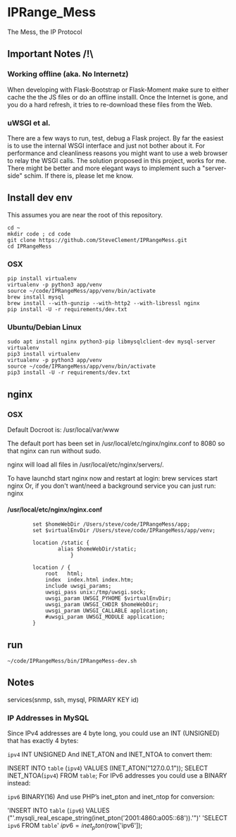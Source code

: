 # IPRange_Mess
The Mess, the IP Protocol

## Important Notes /!\

### Working offline (aka. No Internetz)
When developing with Flask-Bootstrap or Flask-Moment make sure to either cache the the JS files or do an offline installl.
Once the Internet is gone, and you do a hard refresh, it tries to re-download these files from the Web.

### uWSGI et al.

There are a few ways to run, test, debug a Flask project.
By far the easiest is to use the internal WSGI interface and just not bother about it. For performance and cleanliness reasons you might want to use a web browser to relay the WSGI calls.
The solution proposed in this project, works for me. There might be better and more elegant ways to implement such a "server-side" schim. If there is, please let me know.

## Install dev env
This assumes you are near the root of this repository.

```
cd ~
mkdir code ; cd code
git clone https://github.com/SteveClement/IPRangeMess.git
cd IPRangeMess
```

### OSX
```
pip install virtualenv
virtualenv -p python3 app/venv
source ~/code/IPRangeMess/app/venv/bin/activate
brew install mysql
brew install --with-gunzip --with-http2 --with-libressl nginx
pip install -U -r requirements/dev.txt
```

### Ubuntu/Debian Linux
```
sudo apt install nginx python3-pip libmysqlclient-dev mysql-server virtualenv
pip3 install virtualenv
virtualenv -p python3 app/venv
source ~/code/IPRangeMess/app/venv/bin/activate
pip3 install -U -r requirements/dev.txt
```

## nginx

### OSX
Default Docroot is: /usr/local/var/www

The default port has been set in /usr/local/etc/nginx/nginx.conf to 8080 so that
nginx can run without sudo.

nginx will load all files in /usr/local/etc/nginx/servers/.

To have launchd start nginx now and restart at login:
  brew services start nginx
Or, if you don't want/need a background service you can just run:
  nginx

#### /usr/local/etc/nginx/nginx.conf
```
        set $homeWebDir /Users/steve/code/IPRangeMess/app;
        set $virtualEnvDir /Users/steve/code/IPRangeMess/app/venv;

        location /static {
                alias $homeWebDir/static;
                    }

        location / {
            root   html;
            index  index.html index.htm;
            include uwsgi_params;
            uwsgi_pass unix:/tmp/uwsgi.sock;
            uwsgi_param UWSGI_PYHOME $virtualEnvDir;
            uwsgi_param UWSGI_CHDIR $homeWebDir;
            uwsgi_param UWSGI_CALLABLE application;
            #uwsgi_param UWSGI_MODULE application;
        }
```

## run

```
~/code/IPRangeMess/bin/IPRangeMess-dev.sh
```

## Notes
services(snmp, ssh, mysql, PRIMARY KEY id)


### IP Addresses in MySQL
Since IPv4 addresses are 4 byte long, you could use an INT (UNSIGNED) that has exactly 4 bytes:

`ipv4` INT UNSIGNED
And INET_ATON and INET_NTOA to convert them:

INSERT INTO `table` (`ipv4`) VALUES (INET_ATON("127.0.0.1"));
SELECT INET_NTOA(`ipv4`) FROM `table`;
For IPv6 addresses you could use a BINARY instead:

`ipv6` BINARY(16)
And use PHP’s inet_pton and inet_ntop for conversion:

'INSERT INTO `table` (`ipv6`) VALUES ("'.mysqli_real_escape_string(inet_pton('2001:4860:a005::68')).'")'
'SELECT `ipv6` FROM `table`'
$ipv6 = inet_pton($row['ipv6']);

